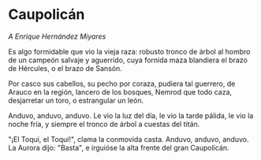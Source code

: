# Caupolicán

_A Enrique Hernández Miyares_

Es algo formidable que vio la vieja raza:
robusto tronco de árbol al hombro de un campeón
salvaje y aguerrido, cuya fornida maza
blandiera el brazo de Hércules, o el brazo de Sansón.

Por casco sus cabellos, su pecho por coraza,
pudiera tal guerrero, de Arauco en la región,
lancero de los bosques, Nemrod que todo caza,
desjarretar un toro, o estrangular un león.

Anduvo, anduvo, anduvo. Le vio la luz del día,
le vio la tarde pálida, le vio la noche fría,
y siempre el tronco de árbol a cuestas del titán.

"¡El Toqui, el Toqui!", clama la conmovida casta.
Anduvo, anduvo, anduvo. La Aurora dijo: "Basta",
e irguióse la alta frente del gran Caupolicán.
